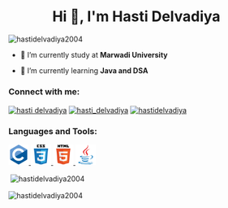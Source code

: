 

<!--
**hastidelvadiya2004/hastidelvadiya2004** is a ✨ _special_ ✨ repository because its `README.md` (this file) appears on your GitHub profile.

Here are some ideas to get you started:

- 🔭 I’m currently working on ...
- 🌱 I’m currently learning ...
- 👯 I’m looking to collaborate on ...
- 🤔 I’m looking for help with ...
- 💬 Ask me about ...
- 📫 How to reach me: ...
- 😄 Pronouns: ...
- ⚡ Fun fact: ...
-->


<h1 align="center">Hi 👋, I'm Hasti Delvadiya</h1>
<p align="left"> <img src="https://komarev.com/ghpvc/?username=hastidelvadiya2004&label=Profile%20views&color=0e75b6&style=flat" alt="hastidelvadiya2004" /> </p>

- 🔭 I’m currently study at **Marwadi University**

- 🌱 I’m currently learning **Java and DSA**

<h3 align="left">Connect with me:</h3>
<p align="left">
<a href="https://linkedin.com/in/hasti delvadiya" target="blank"><img align="center" src="https://raw.githubusercontent.com/rahuldkjain/github-profile-readme-generator/master/src/images/icons/Social/linked-in-alt.svg" alt="hasti delvadiya" height="30" width="40" /></a>
<a href="https://instagram.com/hasti_delvadiya" target="blank"><img align="center" src="https://raw.githubusercontent.com/rahuldkjain/github-profile-readme-generator/master/src/images/icons/Social/instagram.svg" alt="hasti_delvadiya" height="30" width="40" /></a>
<a href="https://auth.geeksforgeeks.org/user/hastidelvadiya" target="blank"><img align="center" src="https://raw.githubusercontent.com/rahuldkjain/github-profile-readme-generator/master/src/images/icons/Social/geeks-for-geeks.svg" alt="hastidelvadiya" height="30" width="40" /></a>
</p>

<h3 align="left">Languages and Tools:</h3>
<p align="left"> <a href="https://www.cprogramming.com/" target="_blank" rel="noreferrer"> <img src="https://raw.githubusercontent.com/devicons/devicon/master/icons/c/c-original.svg" alt="c" width="40" height="40"/> </a> <a href="https://www.w3schools.com/css/" target="_blank" rel="noreferrer"> <img src="https://raw.githubusercontent.com/devicons/devicon/master/icons/css3/css3-original-wordmark.svg" alt="css3" width="40" height="40"/> </a> <a href="https://www.w3.org/html/" target="_blank" rel="noreferrer"> <img src="https://raw.githubusercontent.com/devicons/devicon/master/icons/html5/html5-original-wordmark.svg" alt="html5" width="40" height="40"/> </a> <a href="https://www.java.com" target="_blank" rel="noreferrer"> <img src="https://raw.githubusercontent.com/devicons/devicon/master/icons/java/java-original.svg" alt="java" width="40" height="40"/> </a> </p>

<p>&nbsp;<img align="center" src="https://github-readme-stats.vercel.app/api?username=hastidelvadiya2004&show_icons=true&locale=en" alt="hastidelvadiya2004" /></p>

<p><img align="center" src="https://github-readme-streak-stats.herokuapp.com/?user=hastidelvadiya2004&" alt="hastidelvadiya2004" /></p>
